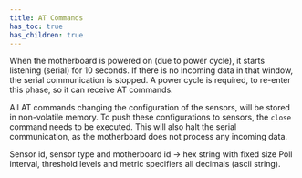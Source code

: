 ```yaml
---
title: AT Commands
has_toc: true
has_children: true
---
```


When the motherboard is powered on (due to power cycle), it starts listening (serial) for 10 seconds.
If there is no incoming data in that window, the serial communication is stopped.
A power cycle is required, to re-enter this phase, so it can receive AT commands.

All AT commands changing the configuration of the sensors, will be stored in non-volatile memory.
To push these configurations to sensors, the `close` command needs to be executed.
This will also halt the serial communication, as the motherboard does not process any incoming data.



Sensor id, sensor type and motherboard id -> hex string with fixed size
Poll interval, threshold levels and metric specifiers all decimals (ascii string).
